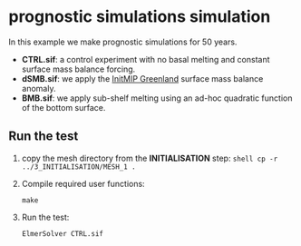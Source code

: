 # prognostic simulations simulation

In this example we make prognostic simulations for 50 years.

- **CTRL.sif**: a control experiment with no basal melting and constant surface mass balance forcing.
- **dSMB.sif**: we apply the [InitMIP Greenland](https://tc.copernicus.org/articles/12/1433/2018/) surface mass balance anomaly.
- **BMB.sif**: we apply sub-shelf melting using an ad-hoc quadratic function of the bottom surface.

## Run the test

1. copy the mesh directory from the **INITIALISATION** step:
        ```shell
        cp -r ../3_INITIALISATION/MESH_1 .
        ```

2. Compile required user functions: 
	```shell
	make
	```

3. Run the test:
	```shell
	ElmerSolver CTRL.sif
	```
